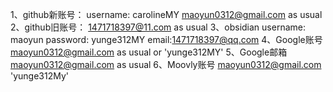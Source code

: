 1、github新账号：
username: carolineMY
maoyun0312@gmail.com   as usual 
2、github旧账号：
1471718397@11.com   as usual
3、obsidian
username: maoyun
password: yunge312MY
email:1471718397@qq.com
4、Google账号
maoyun0312@gmail.com  as usual or  'yunge312MY'
5、Google邮箱 
maoyun0312@gmail.com as usual
6、Moovly账号
maoyun0312@gmail.com  'yunge312My'
